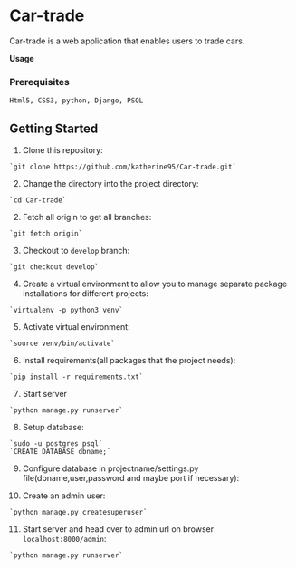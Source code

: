 # Car-trade
Car-trade is a web application that enables users to trade cars.

**Usage**
### Prerequisites

```
Html5, CSS3, python, Django, PSQL
```

##  Getting Started  ##

  1. Clone this repository:
  
    `git clone https://github.com/katherine95/Car-trade.git`

  2. Change the directory into the project directory:

    `cd Car-trade`

  2. Fetch all origin to get all branches:

    `git fetch origin`

  3. Checkout to `develop` branch:

    `git checkout develop`

  4. Create a virtual environment to allow you to manage separate package installations for different projects:

    `virtualenv -p python3 venv`

  5. Activate virtual environment:

    `source venv/bin/activate`

  6. Install requirements(all packages that the project needs):

    `pip install -r requirements.txt`

  7. Start server

    `python manage.py runserver`

  8. Setup database:

    `sudo -u postgres psql`
    `CREATE DATABASE dbname;`

  9. Configure database in projectname/settings.py file(dbname,user,password and maybe port if necessary):

  10. Create an admin user:

    `python manage.py createsuperuser`

  11. Start server and head over to admin url on browser `localhost:8000/admin`:

    `python manage.py runserver`

